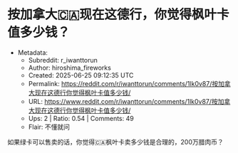 # 按加拿大🇨🇦现在这德行，你觉得枫叶卡值多少钱？

- Metadata:
  - Subreddit: r_iwanttorun
  - Author: hiroshima_fireworks
  - Created: 2025-06-25 09:12:35 UTC
  - Permalink: https://reddit.com/r/iwanttorun/comments/1lk0v87/按加拿大现在这德行你觉得枫叶卡值多少钱/
  - URL: https://www.reddit.com/r/iwanttorun/comments/1lk0v87/按加拿大现在这德行你觉得枫叶卡值多少钱/
  - Ups: 2 | Ratio: 0.54 | Comments: 49
  - Flair: 不懂就问


如果绿卡可以售卖的话，你觉得🇨🇦枫叶卡卖多少钱是合理的，200万腊肉币？

